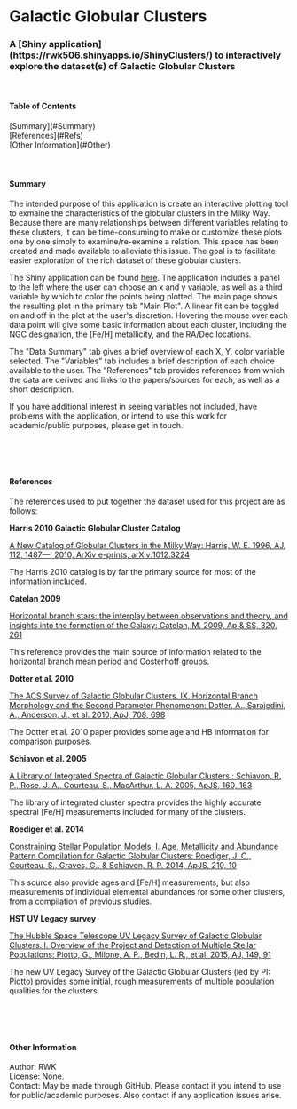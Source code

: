 Galactic Globular Clusters
================================

<h3>A [Shiny application](https://rwk506.shinyapps.io/ShinyClusters/) to interactively explore the dataset(s) of Galactic Globular Clusters</h3>

<br />

<h4>Table of Contents</h4>
[Summary](#Summary)<br />
[References](#Refs)<br />
[Other Information](#Other)<br />
<br /><br />


<a name="Summary"/>
<h4>Summary</h4>

The intended purpose of this application is create an interactive plotting tool to exmaine the characteristics of the globular clusters in the Milky Way. Because there are many relationships between different variables relating to these clusters, it can be time-consuming to make or customize these plots one by one simply to examine/re-examine a relation. This space has been created and made available to alleviate this issue. The goal is to facilitate easier exploration of the rich dataset of these globular clusters.

The Shiny application can be found [here](https://rwk506.shinyapps.io/ShinyClusters/). The application includes a panel to the left where the user can choose an x and y variable, as well as a third variable by which to color the points being plotted. The main page shows the resulting plot in the primary tab "Main Plot". A linear fit can be toggled on and off in the plot at the user's discretion. Hovering the mouse over each data point will give some basic information about each cluster, including the NGC designation, the [Fe/H] metallicity, and the RA/Dec locations.

The "Data Summary" tab gives a brief overview of each X, Y, color variable selected. The "Variables" tab includes a brief description of each choice available to the user. The "References" tab provides references from which the data are derived and links to the papers/sources for each, as well as a short description.

If you have additional interest in seeing variables not included, have problems with the application, or intend to use this work for academic/public purposes, please get in touch.

<br /> <br /><br />




<a name="Refs"/>
<h4>References</h4>

The references used to put together the dataset used for this project are as follows:

<b>Harris 2010 Galactic Globular Cluster Catalog</b>

[A New Catalog of Globular Clusters in the Milky Way: Harris, W. E. 1996, AJ, 112, 1487—. 2010, ArXiv e-prints, arXiv:1012.3224](http://adsabs.harvard.edu/abs/2010arXiv1012.3224H)

The Harris 2010 catalog is by far the primary source for most of the information included.
<br />

<b>Catelan 2009</b>

[Horizontal branch stars: the interplay between observations and theory, and insights into the formation of the Galaxy: Catelan, M. 2009, Ap & SS, 320, 261](http://adsabs.harvard.edu/abs/2009Ap%26SS.320..261C)

This reference provides the main source of information related to the horizontal branch mean period and Oosterhoff groups.
<br />

<b>Dotter et al. 2010</b>

[The ACS Survey of Galactic Globular Clusters. IX. Horizontal Branch Morphology and the Second Parameter Phenomenon: Dotter, A., Sarajedini, A., Anderson, J., et al. 2010, ApJ, 708, 698](http://adsabs.harvard.edu/abs/2010ApJ...708..698D)

The Dotter et al. 2010 paper provides some age and HB information for comparison purposes.
<br />

<b>Schiavon et al. 2005</b>

[A Library of Integrated Spectra of Galactic Globular Clusters : Schiavon, R. P., Rose, J. A., Courteau, S., MacArthur, L. A. 2005, ApJS, 160, 163](http://adsabs.harvard.edu/abs/2005ApJS..160..163S)

The library of integrated cluster spectra provides the highly accurate spectral [Fe/H] measurements included for many of the clusters.
<br />

<b>Roediger et al. 2014</b>

[Constraining Stellar Population Models. I. Age, Metallicity and Abundance Pattern Compilation for Galactic Globular Clusters: Roediger, J. C., Courteau, S., Graves, G., & Schiavon, R. P. 2014, ApJS, 210, 10](http://adsabs.harvard.edu/abs/2014ApJS..210...10R)

This source also provide ages and [Fe/H] measurements, but also measurements of individual elemental abundances for some other clusters, from a compilation of previous studies.
<br />

<b>HST UV Legacy survey</b>

[The Hubble Space Telescope UV Legacy Survey of Galactic Globular Clusters. I. Overview of the Project and Detection of Multiple Stellar Populations: Piotto, G., Milone, A. P., Bedin, L. R., et al. 2015, AJ, 149, 91](http://adsabs.harvard.edu/abs/2015AJ....149...91P)

The new UV Legacy Survey of the Galactic Globular Clusters (led by PI: Piotto) provides some initial, rough measurements of multiple population qualities for the clusters.



<br /> <br /><br />

<a name="Other"/>
<h4>Other Information</h4>

Author: RWK <br />
License: None. <br />
Contact: May be made through GitHub. Please contact if you intend to use for public/academic purposes. Also contact if any application issues arise. <br />

